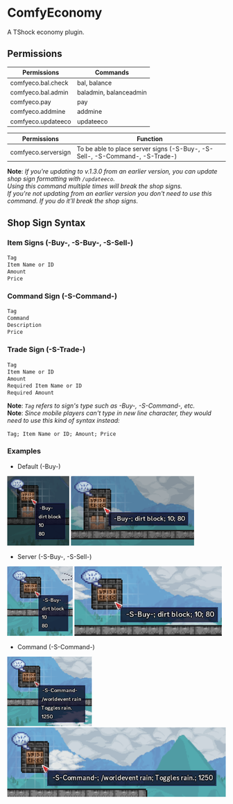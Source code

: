 # ComfyEconomy
A TShock economy plugin.

## Permissions
| Permissions        | Commands               |
|--------------------|------------------------|
| comfyeco.bal.check | bal, balance           |
| comfyeco.bal.admin | baladmin, balanceadmin |
| comfyeco.pay       | pay                    |
| comfyeco.addmine   | addmine                |
| comfyeco.updateeco | updateeco              |

| Permissions         | Function                                                          |
|---------------------|-------------------------------------------------------------------|
| comfyeco.serversign | To be able to place server signs (-S-Buy-, -S-Sell-, -S-Command-, -S-Trade-) |

**Note**: _If you're updating to v.1.3.0 from an earlier version, you can update shop sign formatting with ``/updateeco``._ <br>
          _Using this command multiple times will break the shop signs._ <br>
          _If you're not updating from an earlier version you don't need to use this command. If you do it'll break the shop signs._

## Shop Sign Syntax
### Item Signs (-Buy-, -S-Buy-, -S-Sell-)
```
Tag
Item Name or ID
Amount
Price
```
### Command Sign (-S-Command-)
```
Tag
Command
Description
Price
```
### Trade Sign (-S-Trade-)
```
Tag
Item Name or ID
Amount
Required Item Name or ID
Required Amount
```
**Note**: _``Tag`` refers to sign's type such as -Buy-, -S-Command-, etc._ <br>
**Note**: _Since mobile players can't type in new line character, they would need to use this kind of syntax instead:_
```
Tag; Item Name or ID; Amount; Price
```


### Examples
* Default (-Buy-)
<img src="https://github.com/Soof4/ComfyEconomy/blob/main/Shop%20Sign%20Syntax%20Examples/default0.png?raw=true" alt="alt text" height="160px">
<img src="https://github.com/Soof4/ComfyEconomy/blob/main/Shop%20Sign%20Syntax%20Examples/default1.png?raw=true" alt="alt text" height="160px">

* Server (-S-Buy-, -S-Sell-)
<img src="https://github.com/Soof4/ComfyEconomy/blob/main/Shop%20Sign%20Syntax%20Examples/server0.png?raw=true" alt="alt text" height="160px">
<img src="https://github.com/Soof4/ComfyEconomy/blob/main/Shop%20Sign%20Syntax%20Examples/server1.png?raw=true" alt="alt text" height="160px">

* Command (-S-Command-)
<img src="https://github.com/Soof4/ComfyEconomy/blob/main/Shop%20Sign%20Syntax%20Examples/command0.png?raw=true" alt="alt text" height="160px">
<img src="https://github.com/Soof4/ComfyEconomy/blob/main/Shop%20Sign%20Syntax%20Examples/command1.png?raw=true" alt="alt text" height="160px">

